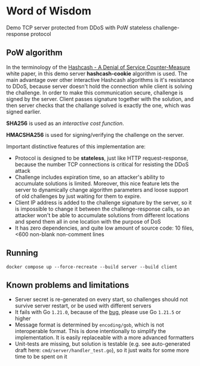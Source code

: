 # Word of Wisdom

Demo TCP server protected from DDoS with PoW stateless challenge-response protocol

## PoW algorithm

In the terminology of the [Hashcash - A Denial of Service Counter-Measure](http://www.hashcash.org/hashcash.pdf) white paper, in this demo server **hashcash-cookie** algorithm is used. The main advantage over other interactive Hashcash algorithms is it's resistance to DDoS, because server doesn't hold the connection while client is solving the challenge. In order to make this communication secure, challenge is signed by the server. Client passes signature together with the solution, and then server checks that the challange solved is exactly the one, which was signed earlier.

**SHA256** is used as an _interactive cost function_.

**HMACSHA256** is used for signing/verifying the challenge on the server.

Important distinctive features of this implementation are:

- Protocol is designed to be **stateless**, just like HTTP request-response, because the number TCP connections is critical for resisting the DDoS attack
- Challenge includes expiration time, so an attacker's ability to accumulate solutions is limited. Moreover, this nice feature lets the server to dynamically change algorithm parameters and loose support of old challenges by just waiting for them to expire.
- Client IP address is added to the challenge signature by the server, so it is impossible to change it between the challenge-response calls, so an attacker won't be able to accumulate solutions from different locations and spend them all in one location with the purpose of DoS
- It has zero dependencies, and quite low amount of source code: 10 files, <600 non-blank non-comment lines

## Running

```
docker compose up --force-recreate --build server --build client
```

## Known problems and limitations

- Server secret is re-generated on every start, so challenges should not survive server restart, or be used with different servers
- It fails with Go `1.21.0`, because of the [bug](https://github.com/golang/go/issues/62117), please use Go `1.21.5` or higher
- Message format is determined by `encoding/gob`, which is not interoperable format. This is done intentionally to simplify the implementation. It is easily replaceable with a more advanced formatters
- Unit-tests are missing, but solution is testable (e.g. see auto-generated draft here: `cmd/server/handler_test.go`), so it just waits for some more time to be spent on it
